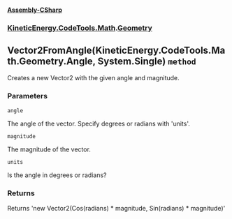 #### [Assembly-CSharp](./Assembly-CSharp.md 'Assembly-CSharp')
### [KineticEnergy.CodeTools.Math](./Assembly-CSharp.md#KineticEnergy-CodeTools-Math 'KineticEnergy.CodeTools.Math').[Geometry](./KineticEnergy-CodeTools-Math-Geometry.md 'KineticEnergy.CodeTools.Math.Geometry')
## Vector2FromAngle(KineticEnergy.CodeTools.Math.Geometry.Angle, System.Single) `method`
Creates a new Vector2 with the given angle and magnitude.
### Parameters

<a name='KineticEnergy-CodeTools-Math-Geometry-Vector2FromAngle(KineticEnergy-CodeTools-Math-Geometry-Angle-_System-Single)-angle'></a>
`angle`

The angle of the vector. Specify degrees or radians with 'units'.

<a name='KineticEnergy-CodeTools-Math-Geometry-Vector2FromAngle(KineticEnergy-CodeTools-Math-Geometry-Angle-_System-Single)-magnitude'></a>
`magnitude`

The magnitude of the vector.

<a name='KineticEnergy-CodeTools-Math-Geometry-Vector2FromAngle(KineticEnergy-CodeTools-Math-Geometry-Angle-_System-Single)-units'></a>
`units`

Is the angle in degrees or radians?
### Returns
Returns 'new Vector2(Cos(radians) * magnitude, Sin(radians) * magnitude)'
